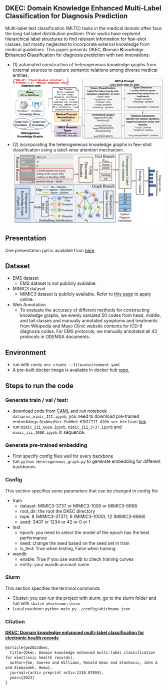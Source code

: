 ## DKEC: Domain Knowledge Enhanced Multi-Label Classification for Diagnosis Prediction
Multi-label text classification (MLTC) tasks in the medical domain often face the long-tail label distribution problem. 
Prior works have explored hierarchical label structures to find relevant information for few-shot classes, 
but mostly neglected to incorporate external knowledge from medical guidelines. 
This paper presents DKEC, **D**omain **K**nowledge **E**nhanced **C**lassification for diagnosis prediction 
with two innovations: 
- (1) automated construction of heterogeneous knowledge graphs from external 
sources to capture semantic relations among diverse medical entities, 
![Architecture](<figure/KG.png>)
- (2) incorporating the heterogeneous knowledge graphs in few-shot classification using a label-wise attention mechanism.
![Architecture](<figure/Pipeline.png>)
## Presentation
One presentation ppt is available from [here](https://docs.google.com/presentation/d/1UDghDmYYrFjqUCDl9Q_15gfOCsv00Yur/edit#slide=id.p1)

## Dataset
* EMS dataset
  - EMS dataset is not publicly available.
* MIMIC3 dataset
  - MIMIC3 dataset is publicly available. Refer to [this page](https://physionet.org/content/mimiciii/1.4/) to apply online.
* Web Annotation
  -  To evaluate the accuracy of different methods for constructing knowledge graphs, we evenly sampled
50 codes from head, middle, and tail classes and manually annotated symptoms and treatments from
Wikipedia and Mayo Clinic website contents for ICD-9 diagnosis codes. For EMS protocols, we manually annotated all 43 protocols in ODEMSA documents.  


## Environment
* run with `conda env create --file=environment.yaml`
* A pre-built docker image is available in docker hub [repo](https://hub.docker.com/repository/docker/masqueraderx/emnlp_2023/general),


[//]: # (* Creating docker images:)

[//]: # (Rivanna has their own "pre-built" docker images in their [git repo]&#40;https://github.com/uvarc/rivanna-docker&#41;)

[//]: # (you can download one of them according to [link]&#40;https://www.rc.virginia.edu/userinfo/howtos/rivanna/docker-images-on-rivanna/&#41;. )

[//]: # (I used pytorch 1.12.0 which already had cuda and pytorch installed.)

[//]: # ()
[//]: # (* Install all dependencies: )

[//]: # (The basic command is **singularity exec <container.sif> python -m pip install --user <package>**)

[//]: # (Check the [link]&#40;https://www.rc.virginia.edu/userinfo/howtos/rivanna/add-packages-to-container/&#41; for more details.)

[//]: # (it has installed CUDA, pytorch and all dependencies for this work.)

[//]: # ()
[//]: # (* Run with bash file:)

[//]: # (See an example in **run.slurm**, more details can be seen from this [link]&#40;https://www.rc.virginia.edu/userinfo/rivanna/slurm/&#41;)

[//]: # (Run with `sbatch run.slurm*`)

[//]: # ()
[//]: # (* request a node)

[//]: # (ijob -A uva-dsa -w udc-an34-1 -p gpu --gres=gpu -c 8 -t 01:00:00)

## Steps to run the code

### Generate train / val / test:
- download code from [CAML](https://github.com/jamesmullenbach/caml-mimic) and run notebook `dataproc_mimic_III.ipynb`, you need to download pre-trained embeddings
`BioWordVec_PubMed_MIMICIII_d200.vec.bin` from [link](https://github.com/ncbi-nlp/BioSentVec).
- run `mimic_iii_6668.ipynb`, `mimic_iii_3737.ipynb` and `mimic_iii_1000.ipynb` in sequence.

### Generate pre-trained embedding 
- First specify config files well for every backbone
- run `python Heterogeneous_graph.py` to generate embedding for different backbones

### Config
This section specifies some parameters that can be changed in config file
  - train
    - dataset: MIMIC3-3737 or MIMIC3-1000 or MIMIC3-6668
    - root_dir: the root the DKEC directory
    - topk: 8 (MIMIC3-3737); 6 (MIMIC3-1000); 12 (MIMIC3-6668)
    - seed: 3407 or 1234 or 42 or 0 or 1 
  - test
    - epoch: you need to select the model of the epoch has the best performance
    - seed: change the seed based on the seed set in train
    - is_test: True when testing, False when training
  - wandb
    - enable: True if you use wandb to check training curves
    - entity: your wandb account name

### Slurm
This section specifies the terminal commands
- Cluster: you can run the project with slurm, go to the slurm folder and run with `sbatch whichname.slurm`
- Local machine: `python main.py ./config/whichname.json`

### Citation
**[DKEC: Domain knowledge enhanced multi-label classification for electronic health records](https://arxiv.org/pdf/2310.07059)**
```
@article{ge2023dkec,
  title={Dkec: Domain knowledge enhanced multi-label classification for electronic health records},
  author={Ge, Xueren and Williams, Ronald Dean and Stankovic, John A and Alemzadeh, Homa},
  journal={arXiv preprint arXiv:2310.07059},
  year={2023}
}
```